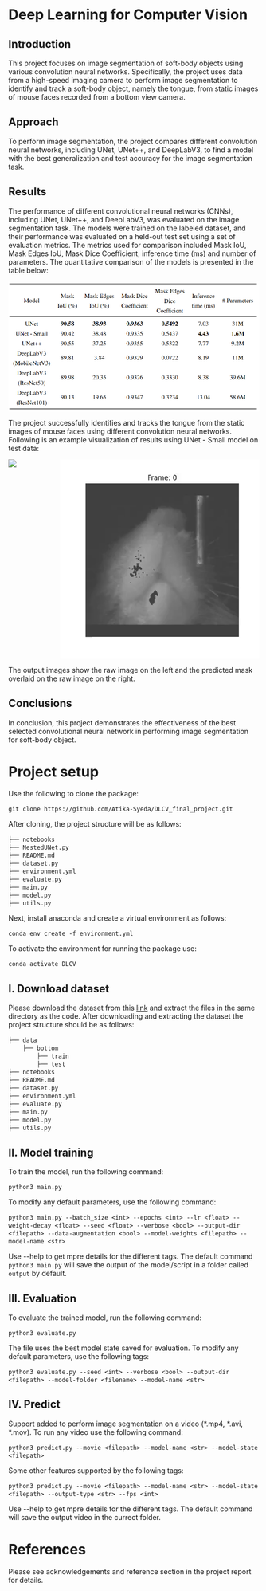 # Deep Learning for Computer Vision

## Introduction
This project focuses on image segmentation of soft-body objects using various convolution neural networks. Specifically, the project uses data from a high-speed imaging camera to perform image segmentation to identify and track a soft-body object, namely the tongue, from static images of mouse faces recorded from a bottom view camera.

## Approach
To perform image segmentation, the project compares different convolution neural networks, including UNet, UNet++, and DeepLabV3, to find a model with the best generalization and test accuracy for the image segmentation task. 

## Results
The performance of different convolutional neural networks (CNNs), including UNet, UNet++, and DeepLabV3, was evaluated on the image segmentation task. The models were trained on the labeled dataset, and their performance was evaluated on a held-out test set using a set of evaluation metrics. The metrics used for comparison included Mask IoU, Mask Edges IoU, Mask Dice Coefficient, inference time (ms) and number of parameters. The quantitative comparison of the models is presented in the table below:

<div style="display: flex; justify-content: center;">
  <img src="figs/results_table.png" width="800" />
</div>

The project successfully identifies and tracks the tongue from the static images of mouse faces using different convolution neural networks. Following is an example visualization of results using UNet - Small model on test data: 

<div style="display: flex; justify-content: center;">
  <img src="figs/out_raw.gif" width="400" />
  <img src="figs/out_maskpred.gif" width="400" />
</div>

The output images show the raw image on the left and the predicted mask overlaid on the raw image on the right.

## Conclusions
In conclusion, this project demonstrates the effectiveness of the best selected convolutional neural network in performing image segmentation for soft-body object.

# Project setup

Use the following to clone the package:
```
git clone https://github.com/Atika-Syeda/DLCV_final_project.git
```
After cloning, the project structure will be as follows:

```
├── notebooks
├── NestedUNet.py
├── README.md
├── dataset.py
├── environment.yml
├── evaluate.py
├── main.py
├── model.py
├── utils.py
```

Next, install anaconda and create a virtual environment as follows:
```
conda env create -f environment.yml
```
To activate the environment for running the package use:
```
conda activate DLCV
```

## I. Download dataset

Please download the dataset from this [link](https://livejohnshopkins-my.sharepoint.com/:f:/g/personal/asyeda1_jh_edu/Esa5boTlaL5Bn869GK80GLsBCsDTT6dUfEl-8W7-BcxVig?e=4Qbo28) and extract the files in the same directory as the code.
After downloading and extracting the dataset the project structure should be as follows:
```
├── data
    ├── bottom
        ├── train
        ├── test
├── notebooks
├── README.md
├── dataset.py
├── environment.yml
├── evaluate.py
├── main.py
├── model.py
├── utils.py
```

## II. Model training

To train the model, run the following command:
```
python3 main.py
```
To modify any default parameters, use the following command:
```
python3 main.py --batch_size <int> --epochs <int> --lr <float> --weight-decay <float> --seed <float> --verbose <bool> --output-dir <filepath> --data-augmentation <bool> --model-weights <filepath> --model-name <str>
```
Use --help to get mpre details for the different tags. The default command `python3 main.py` will save the output of the model/script in a folder called `output` by default. 


## III. Evaluation

To evaluate the trained model, run the following command:

```
python3 evaluate.py
```

The file uses the best model state saved for evaluation. To modify any default parameters, use the following tags:
```
python3 evaluate.py --seed <int> --verbose <bool> --output-dir <filepath> --model-folder <filename> --model-name <str>
```

## IV. Predict
Support added to perform image segmentation on a video (*.mp4, *.avi, *.mov). To run any video use the following command:
```
python3 predict.py --movie <filepath> --model-name <str> --model-state <filepath>
```
Some other features supported by the following tags:
```
python3 predict.py --movie <filepath> --model-name <str> --model-state <filepath> --output-type <str> --fps <int>
```
Use --help to get mpre details for the different tags. The default command will save the output video in the currect folder. 

# References
Please see acknowledgements and reference section in the project report for details.
